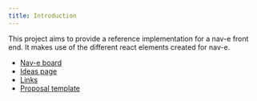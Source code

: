 ```yaml
---
title: Introduction
---
```


This project aims to provide a reference implementation for a nav-e front end.
It makes use of the different react elements created for nav-e.

- [Nav-e board](/docs/board)
- [Ideas page](/docs/ideas-page)
- [Links](/docs/links)
- [Proposal template](/docs/proposal-template)

